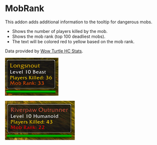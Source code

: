 # MobRank
This addon adds additional information to the tooltip for dangerous mobs.   

- Shows the number of players killed by the mob.
- Shows the mob rank (top 100 deadliest mobs).
- The text will be colored red to yellow based on the mob rank.

Data provided by [Wow Turtle HC Stats](http://hswowturtle.com).

![preview](https://github.com/GryllsAddons/AddonPreviews/blob/main/MobRank/MobRank1.png)

![preview](https://github.com/GryllsAddons/AddonPreviews/blob/main/MobRank/MobRank2.png)
